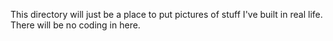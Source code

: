This directory will just be a place to put pictures of stuff I've built in real life. There will be no coding in here. 
